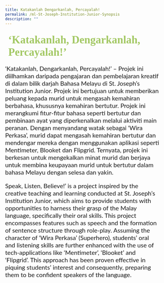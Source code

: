 ```yaml
---
title: Katakanlah Dengarkanlah, Percayalah!
permalink: /ml-St-Joseph-Institution-Junior-Synopsis
description: ""
---
```

<h4 style="font-size: 35px;font-family: KaiTi;padding-top:12px;margin:10px;color: #a3c864;">‘Katakanlah, Dengarkanlah, Percayalah!’ </h4>
<p style="font-size: 20px;font-family: Lato,sans-serif;">‘Katakanlah, Dengarkanlah, Percayalah!’ – Projek ini diilhamkan daripada pengajaran dan pembelajaran kreatif di dalam bilik darjah Bahasa Melayu di St. Joseph’s Institution Junior. Projek ini bertujuan untuk memberikan peluang kepada murid untuk mengasah kemahiran berbahasa, khususnya kemahiran bertutur. Projek ini merangkumi fitur-fitur bahasa seperti bertutur dan pembinaan ayat yang diperkenalkan melalui aktiviti main peranan.  Dengan menyandang watak sebagai ‘Wira Perkasa’, murid dapat mengasah kemahiran bertutur dan mendengar mereka dengan menggunakan aplikasi seperti Mentimeter, Blooket dan Flipgrid. Ternyata, projek ini berkesan untuk mengekalkan minat murid dan berjaya untuk membina keupayaan murid untuk bertutur dalam bahasa Melayu dengan selesa dan yakin.</p>
<p  style="font-size: 20px;font-family:Lato,sans-serif;">Speak, Listen, Believe!’ is a project inspired by the creative teaching and learning conducted at St. Joseph’s Institution Junior, which aims to provide students with opportunities to harness their grasp of the Malay language, specifically their oral skills. This project encompasses features such as speech and the formation of sentence structure through role-play. Assuming the character of ‘Wira Perkasa’ (Superhero), students’ oral and listening skills are further enhanced with the use of tech-applications like ‘Mentimeter’, ‘Blooket’ and ‘Flipgrid’. This approach has been proven effective in piquing students’ interest and consequently, preparing them to be confident speakers of the language.</p>
